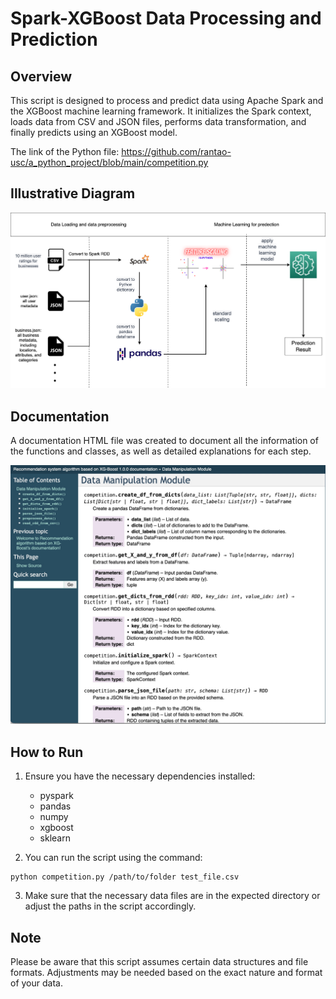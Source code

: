 # Spark-XGBoost Data Processing and Prediction

## Overview

This script is designed to process and predict data using Apache Spark and the XGBoost machine learning framework. It initializes the Spark context, loads data from CSV and JSON files, performs data transformation, and finally predicts using an XGBoost model.

The link of the Python file: https://github.com/rantao-usc/a_python_project/blob/main/competition.py

## Illustrative Diagram
![Alternative Text](https://github.com/rantao-usc/spark-hw/blob/master/HW7%20Competition/demochart.drawio.png)

## Documentation
A documentation HTML file was created to document all the information of the functions and classes, as well as detailed explanations for each step.

![Alternative Text](https://github.com/rantao-usc/spark-hw/blob/45bd0f2797d26e02978ad3aba24f87e95f867992/HW7%20Competition/documentation.jpg)


## How to Run

1. Ensure you have the necessary dependencies installed:

   - pyspark
   - pandas
   - numpy
   - xgboost
   - sklearn

2. You can run the script using the command:

```
python competition.py /path/to/folder test_file.csv
```

3. Make sure that the necessary data files are in the expected directory or adjust the paths in the script accordingly.

## Note

Please be aware that this script assumes certain data structures and file formats. Adjustments may be needed based on the exact nature and format of your data.
